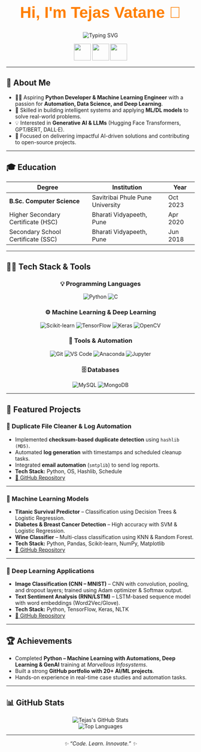 <div align="center">

  <!-- Header Banner -->
  <h1 style="font-family: 'Poppins', sans-serif; font-weight: 800; font-size: 3em; color: #ff7f00;">
  Hi, I'm Tejas Vatane 👋
</h1>

  <!-- Animated Tagline -->
  <p align="center">
    <img src="https://readme-typing-svg.herokuapp.com?font=Fira+Code&weight=600&size=20&duration=3000&pause=1000&color=FF7F00&center=true&vCenter=true&width=600&lines=🐍+Python+Developer;🤖+Machine+Learning+Engineer;⚡+AI+%26+Automation+Enthusiast" alt="Typing SVG"/>
  </p>

  <!-- Social Icons -->
  <p align="center">
    <a href="https://github.com/TejasVatane"><img src="https://skillicons.dev/icons?i=github" width="45"/></a>
    <a href="https://www.linkedin.com/in/tejas-vatane-977958282"><img src="https://skillicons.dev/icons?i=linkedin" width="45"/></a>
    <a href="mailto:tejasvatane53@gmail.com"><img src="https://skillicons.dev/icons?i=gmail" width="45"/></a>
  </p>

</div>

---

## 🚀 About Me  

- 👨‍💻 Aspiring **Python Developer & Machine Learning Engineer** with a passion for **Automation, Data Science, and Deep Learning**.  
- 🧩 Skilled in building intelligent systems and applying **ML/DL models** to solve real-world problems.  
- 💡 Interested in **Generative AI & LLMs** (Hugging Face Transformers, GPT/BERT, DALL·E).  
- 🎯 Focused on delivering impactful AI-driven solutions and contributing to open-source projects.

---

## 🎓 Education  

| Degree | Institution | Year |
|-------|-------------|------|
| **B.Sc. Computer Science** | Savitribai Phule Pune University | Oct 2023 |
| Higher Secondary Certificate (HSC) | Bharati Vidyapeeth, Pune | Apr 2020 |
| Secondary School Certificate (SSC) | Bharati Vidyapeeth, Pune | Jun 2018 |

---

## 🧑‍💻 Tech Stack & Tools  

<div align="center">

### 💡 Programming Languages
![Python](https://img.shields.io/badge/Python-3776ab?style=for-the-badge&logo=python&logoColor=white)
![C](https://img.shields.io/badge/C-00599C?style=for-the-badge&logo=c&logoColor=white)

### ⚙️ Machine Learning & Deep Learning
![Scikit-learn](https://img.shields.io/badge/Scikit--learn-f7931e?style=for-the-badge&logo=scikitlearn&logoColor=white)
![TensorFlow](https://img.shields.io/badge/TensorFlow-f7931e?style=for-the-badge&logo=tensorflow&logoColor=white)
![Keras](https://img.shields.io/badge/Keras-d00000?style=for-the-badge&logo=keras&logoColor=white)
![OpenCV](https://img.shields.io/badge/OpenCV-27338e?style=for-the-badge&logo=opencv&logoColor=white)

### 🔧 Tools & Automation
![Git](https://img.shields.io/badge/Git-f14e32?style=for-the-badge&logo=git&logoColor=white)
![VS Code](https://img.shields.io/badge/VS%20Code-0078d7?style=for-the-badge&logo=visualstudiocode&logoColor=white)
![Anaconda](https://img.shields.io/badge/Anaconda-44a833?style=for-the-badge&logo=anaconda&logoColor=white)
![Jupyter](https://img.shields.io/badge/Jupyter-F37626?style=for-the-badge&logo=jupyter&logoColor=white)

### 🗄️ Databases
![MySQL](https://img.shields.io/badge/MySQL-00758f?style=for-the-badge&logo=mysql&logoColor=white)
![MongoDB](https://img.shields.io/badge/MongoDB-4ea94b?style=for-the-badge&logo=mongodb&logoColor=white)

</div>

---

## 📌 Featured Projects  

### 🔹 Duplicate File Cleaner & Log Automation  
- Implemented **checksum-based duplicate detection** using `hashlib (MD5)`.  
- Automated **log generation** with timestamps and scheduled cleanup tasks.  
- Integrated **email automation** (`smtplib`) to send log reports.  
- **Tech Stack:** Python, OS, Hashlib, Schedule  
- [🔗 GitHub Repository](https://github.com/Tejas-1817/Duplicate-File-Cleaner-Log-Automation)

---

### 🔹 Machine Learning Models  
- **Titanic Survival Predictor** – Classification using Decision Trees & Logistic Regression.  
- **Diabetes & Breast Cancer Detection** – High accuracy with SVM & Logistic Regression.  
- **Wine Classifier** – Multi-class classification using KNN & Random Forest.  
- **Tech Stack:** Python, Pandas, Scikit-learn, NumPy, Matplotlib  
- [🔗 GitHub Repository](https://github.com/Tejas-1817/Machine-Learning-Models)

---

### 🔹 Deep Learning Applications  
- **Image Classification (CNN – MNIST)** – CNN with convolution, pooling, and dropout layers; trained using Adam optimizer & Softmax output.  
- **Text Sentiment Analysis (RNN/LSTM)** – LSTM-based sequence model with word embeddings (Word2Vec/Glove).  
- **Tech Stack:** Python, TensorFlow, Keras, NLTK  
- [🔗 GitHub Repository](https://github.com/Tejas-1817/Deep-Learning-Applications)

---

## 🏆 Achievements  

- Completed **Python – Machine Learning with Automations, Deep Learning & GenAI** training at *Marvellous Infosystems*.  
- Built a strong **GitHub portfolio with 20+ AI/ML projects**.  
- Hands-on experience in real-time case studies and automation tasks.

---

## 📊 GitHub Stats  

<div align="center">

![Tejas's GitHub Stats](https://github-readme-stats.vercel.app/api?username=Tejas-1817&show_icons=true&theme=tokyonight&hide_border=true)  
![Top Languages](https://github-readme-stats.vercel.app/api/top-langs/?username=Tejas-1817&layout=compact&theme=tokyonight&hide_border=true)

</div>

---

<p align="center">
  <em>✨ “Code. Learn. Innovate.” ✨</em>
</p>
